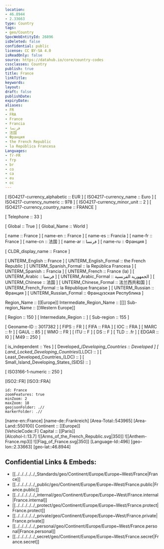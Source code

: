 ```yaml
---
location:
- 46.8944
- 2.33663
type: Country
tags:
- geo/Country
SpocWebEntityId: 26896
isDeleted: false
confidential: public
license: CC BY-SA 4.0
isReadOnly: false
source: https://datahub.io/core/country-codes
cssclasses: Country
publish: true
title: France
linkTitle: 
keywords: 
layout: 
draft: false
publishDate: 
expiryDate: 
aliases:
- FR
- FRA
- France
- Francia
- فرنسا
- 法国
- Франция
- the French Republic
- la República Francesa
Languages:
- fr-FR
- frp
- br
- co
- ca
- eu
- oc
---
```



[	ISO4217-currency_alphabetic	 :: EUR ] 
[	ISO4217-currency_name	 :: Euro ] 
[	ISO4217-currency_numeric	 :: 978 ] 
[	ISO4217-currency_minor_unit	 :: 2 ] 
[	ISO4217-currency_country_name	 :: FRANCE ] 

[	Telephone	 :: 33 ] 

[	Global	 :: True ] 
[	Global_Name	 :: World ] 

[	name	 :: France ] 
[	name-en	 :: France ] 
[	name-es	 :: Francia ] 
[	name-fr	 :: France ] 
[	name-cn	 :: 法国 ] 
[	name-ar	 :: فرنسا ] 
[	name-ru	 :: Франция ] 

[	CLDR_display_name	 :: France ] 

[	UNTERM_English	 :: France ] 
[	UNTERM_English_Formal	 :: the French Republic ] 
[	UNTERM_Spanish_Formal	 :: la República Francesa ] 
[	UNTERM_Spanish	 :: Francia ] 
[	UNTERM_French	 :: France (la) ] 
[	UNTERM_Arabic	 :: فرنسا ] 
[	UNTERM_Arabic_Formal	 :: الجمهورية الفرنسية ] 
[	UNTERM_Chinese	 :: 法国 ] 
[	UNTERM_Chinese_Formal	 :: 法兰西共和国 ] 
[	UNTERM_French_Formal	 :: la République française ] 
[	UNTERM_Russian	 :: Франция ] 
[	UNTERM_Russian_Formal	 :: Французская Республика ] 

Region_Name ::  [[Europe]] 
Intermediate_Region_Name ::  [[]] 
Sub-region_Name ::  [[Western Europe]] 

[	Region	 :: 150 ] 
[	Intermediate_Region	 ::  ] 
[	Sub-region	 :: 155 ] 

[	Geoname-ID	 :: 3017382 ] 
[	FIPS	 :: FR ] 
[	FIFA	 :: FRA ] 
[	IOC	 :: FRA ] 
[	MARC	 :: fr ] 
[	GAUL	 :: 85 ] 
[	WMO	 :: FR ] 
[	ITU	 :: F ] 
[	DS	 :: F ] 
[	TLD	 :: .fr ] 
[	EDGAR	 :: I0 ] 
[	M49	 :: 250 ] 

[	is_independent	 :: Yes ] 
[	Developed_/_Developing_Countries	 :: Developed ] 
[	Land_Locked_Developing_Countries_(LLDC)	 ::  ] 
[	Least_Developed_Countries_(LDC)	 ::  ] 
[	Small_Island_Developing_States_(SIDS)	 ::  ] 

[	ISO3166-1-numeric	 :: 250 ] 



[ISO2::FR] 
[ISO3::FRA] 

```leaflet
id: France
zoomFeatures: true 
minZoom: 2 
maxZoom: 18
geojsonFolder: .//
markerFolder: .//
```

[name-en::France] 
[name-de::Frankreich] 
[Area-Total::543965] 
[Area-Land::550100] 
Continent :: [[Europe]]  
[VehicleCode::F] 
Capital :: [[Paris]]  
[Alcohol-l::13.7] 
![[Arms_of_the_French_Republic.svg|350]] 
![[Anthem-France.mp3]] 
![[Flag_of_France.svg|350]] 
[Language-Id::496] 
[geo-lon::2.33663] 
[geo-lat::46.8944] 



## Confidential Links & Embeds: 
- [[../../../../../_Standards/geo/Continent/Europe/Europe~West/France|France]] 
- [[../../../../../_public/geo/Continent/Europe/Europe~West/France.public|France.public]] 
- [[../../../../../_internal/geo/Continent/Europe/Europe~West/France.internal|France.internal]] 
- [[../../../../../_protect/geo/Continent/Europe/Europe~West/France.protect|France.protect]] 
- [[../../../../../_private/geo/Continent/Europe/Europe~West/France.private|France.private]] 
- [[../../../../../_personal/geo/Continent/Europe/Europe~West/France.personal|France.personal]] 
- [[../../../../../_secret/geo/Continent/Europe/Europe~West/France.secret|France.secret]] 
